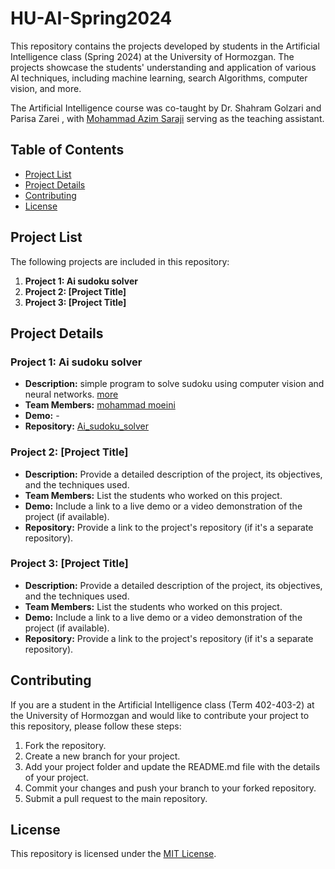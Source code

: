 # HU-AI-Spring2024
This repository contains the projects developed by students in the Artificial Intelligence class (Spring 2024) at the University of Hormozgan. The projects showcase the students' understanding and application of various AI techniques, including machine learning, search Algorithms, computer vision, and more.

The Artificial Intelligence course was co-taught by Dr. Shahram Golzari and  Parisa Zarei , with  [Mohammad Azim Saraji](https://github.com/MASaraji) serving as the teaching assistant.

## Table of Contents
- [Project List](#project-list)
- [Project Details](#project-details)
- [Contributing](#contributing)
- [License](#license)


## Project List
The following projects are included in this repository:

1. **Project 1: Ai sudoku solver**
2. **Project 2: [Project Title]** 
3. **Project 3: [Project Title]**

## Project Details

### Project 1: Ai sudoku solver
- **Description:** simple program to solve sudoku using computer vision and neural networks. [more](Ai_sudoku_solver/README.md)
- **Team Members:** [mohammad moeini](https://github.com/momoein)
- **Demo:** -
- **Repository:** [Ai_sudoku_solver](https://github.com/momoein/Ai_sudoku_solver)

### Project 2: [Project Title]
- **Description:** Provide a detailed description of the project, its objectives, and the techniques used.
- **Team Members:** List the students who worked on this project.
- **Demo:** Include a link to a live demo or a video demonstration of the project (if available).
- **Repository:** Provide a link to the project's repository (if it's a separate repository).

### Project 3: [Project Title]
- **Description:** Provide a detailed description of the project, its objectives, and the techniques used.
- **Team Members:** List the students who worked on this project.
- **Demo:** Include a link to a live demo or a video demonstration of the project (if available).
- **Repository:** Provide a link to the project's repository (if it's a separate repository).

## Contributing
If you are a student in the Artificial Intelligence class (Term 402-403-2) at the University of Hormozgan and would like to contribute your project to this repository, please follow these steps:

1. Fork the repository.
2. Create a new branch for your project.
3. Add your project folder and update the README.md file with the details of your project.
4. Commit your changes and push your branch to your forked repository.
5. Submit a pull request to the main repository.

## License
This repository is licensed under the [MIT License](LICENSE).
